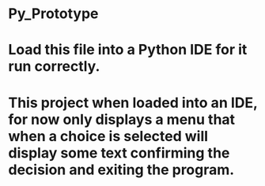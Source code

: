 # Py_Prototype
# Load this file into a Python IDE for it run correctly. 
# This project when loaded into an IDE, for now only displays a menu that when a choice is selected will display some text confirming the decision and exiting the program. 
